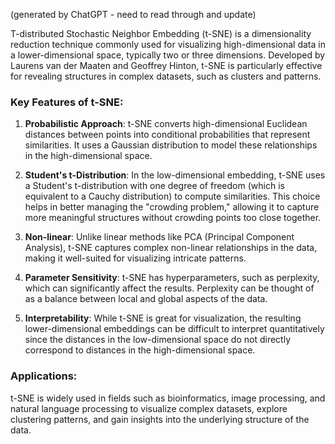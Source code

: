 (generated by ChatGPT - need to read through and update)

T-distributed Stochastic Neighbor Embedding (t-SNE) is a dimensionality reduction technique commonly used for visualizing high-dimensional data in a lower-dimensional space, typically two or three dimensions. Developed by Laurens van der Maaten and Geoffrey Hinton, t-SNE is particularly effective for revealing structures in complex datasets, such as clusters and patterns.

### Key Features of t-SNE:

1. **Probabilistic Approach**: t-SNE converts high-dimensional Euclidean distances between points into conditional probabilities that represent similarities. It uses a Gaussian distribution to model these relationships in the high-dimensional space.
    
2. **Student's t-Distribution**: In the low-dimensional embedding, t-SNE uses a Student's t-distribution with one degree of freedom (which is equivalent to a Cauchy distribution) to compute similarities. This choice helps in better managing the "crowding problem," allowing it to capture more meaningful structures without crowding points too close together.
    
3. **Non-linear**: Unlike linear methods like PCA (Principal Component Analysis), t-SNE captures complex non-linear relationships in the data, making it well-suited for visualizing intricate patterns.
    
4. **Parameter Sensitivity**: t-SNE has hyperparameters, such as perplexity, which can significantly affect the results. Perplexity can be thought of as a balance between local and global aspects of the data.
    
5. **Interpretability**: While t-SNE is great for visualization, the resulting lower-dimensional embeddings can be difficult to interpret quantitatively since the distances in the low-dimensional space do not directly correspond to distances in the high-dimensional space.
    

### Applications:

t-SNE is widely used in fields such as bioinformatics, image processing, and natural language processing to visualize complex datasets, explore clustering patterns, and gain insights into the underlying structure of the data.